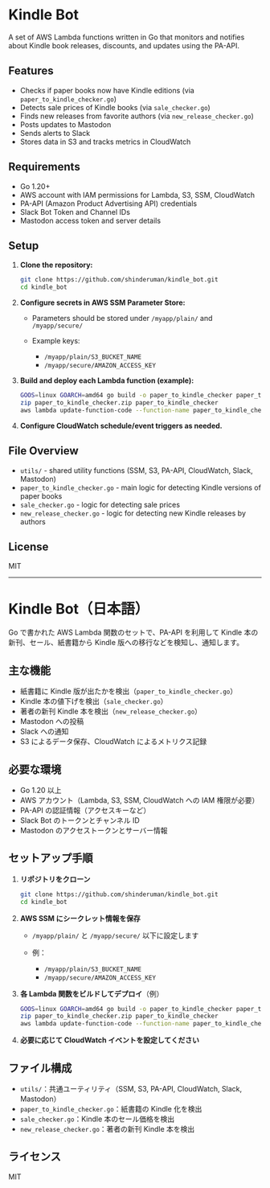 # Kindle Bot

A set of AWS Lambda functions written in Go that monitors and notifies about Kindle book releases, discounts, and updates using the PA-API.

## Features

* Checks if paper books now have Kindle editions (via `paper_to_kindle_checker.go`)
* Detects sale prices of Kindle books (via `sale_checker.go`)
* Finds new releases from favorite authors (via `new_release_checker.go`)
* Posts updates to Mastodon
* Sends alerts to Slack
* Stores data in S3 and tracks metrics in CloudWatch

## Requirements

* Go 1.20+
* AWS account with IAM permissions for Lambda, S3, SSM, CloudWatch
* PA-API (Amazon Product Advertising API) credentials
* Slack Bot Token and Channel IDs
* Mastodon access token and server details

## Setup

1. **Clone the repository:**

   ```bash
   git clone https://github.com/shinderuman/kindle_bot.git
   cd kindle_bot
   ```

2. **Configure secrets in AWS SSM Parameter Store:**

   * Parameters should be stored under `/myapp/plain/` and `/myapp/secure/`
   * Example keys:

     * `/myapp/plain/S3_BUCKET_NAME`
     * `/myapp/secure/AMAZON_ACCESS_KEY`

3. **Build and deploy each Lambda function (example):**

   ```bash
   GOOS=linux GOARCH=amd64 go build -o paper_to_kindle_checker paper_to_kindle_checker.go
   zip paper_to_kindle_checker.zip paper_to_kindle_checker
   aws lambda update-function-code --function-name paper_to_kindle_checker --zip-file fileb://paper_to_kindle_checker.zip
   ```

4. **Configure CloudWatch schedule/event triggers as needed.**

## File Overview

* `utils/` - shared utility functions (SSM, S3, PA-API, CloudWatch, Slack, Mastodon)
* `paper_to_kindle_checker.go` - main logic for detecting Kindle versions of paper books
* `sale_checker.go` - logic for detecting sale prices
* `new_release_checker.go` - logic for detecting new Kindle releases by authors

## License

MIT

---

# Kindle Bot（日本語）

Go で書かれた AWS Lambda 関数のセットで、PA-API を利用して Kindle 本の新刊、セール、紙書籍から Kindle 版への移行などを検知し、通知します。

## 主な機能

* 紙書籍に Kindle 版が出たかを検出（`paper_to_kindle_checker.go`）
* Kindle 本の値下げを検出（`sale_checker.go`）
* 著者の新刊 Kindle 本を検出（`new_release_checker.go`）
* Mastodon への投稿
* Slack への通知
* S3 によるデータ保存、CloudWatch によるメトリクス記録

## 必要な環境

* Go 1.20 以上
* AWS アカウント（Lambda, S3, SSM, CloudWatch への IAM 権限が必要）
* PA-API の認証情報（アクセスキーなど）
* Slack Bot のトークンとチャンネル ID
* Mastodon のアクセストークンとサーバー情報

## セットアップ手順

1. **リポジトリをクローン**

   ```bash
   git clone https://github.com/shinderuman/kindle_bot.git
   cd kindle_bot
   ```

2. **AWS SSM にシークレット情報を保存**

   * `/myapp/plain/` と `/myapp/secure/` 以下に設定します
   * 例：

     * `/myapp/plain/S3_BUCKET_NAME`
     * `/myapp/secure/AMAZON_ACCESS_KEY`

3. **各 Lambda 関数をビルドしてデプロイ**（例）

   ```bash
   GOOS=linux GOARCH=amd64 go build -o paper_to_kindle_checker paper_to_kindle_checker.go
   zip paper_to_kindle_checker.zip paper_to_kindle_checker
   aws lambda update-function-code --function-name paper_to_kindle_checker --zip-file fileb://paper_to_kindle_checker.zip
   ```

4. **必要に応じて CloudWatch イベントを設定してください**

## ファイル構成

* `utils/`：共通ユーティリティ（SSM, S3, PA-API, CloudWatch, Slack, Mastodon）
* `paper_to_kindle_checker.go`：紙書籍の Kindle 化を検出
* `sale_checker.go`：Kindle 本のセール価格を検出
* `new_release_checker.go`：著者の新刊 Kindle 本を検出

## ライセンス

MIT
